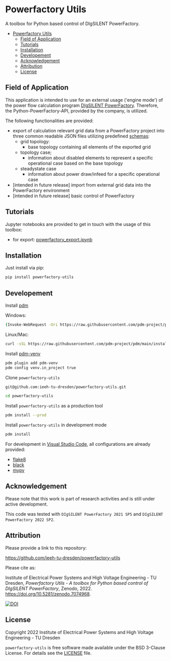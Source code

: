 # Powerfactory Utils

A toolbox for Python based control of DIgSILENT PowerFactory.

- [Powerfactory Utils](#powerfactory-utils)
  - [ Field of Application](#-field-of-application)
  - [ Tutorials](#-tutorials)
  - [ Installation](#-installation)
  - [ Developement](#-developement)
  - [ Acknowledgement](#-acknowledgement)
  - [ Attribution](#-attribution)
  - [ License](#-license)

## <div id="application" /> Field of Application

This application is intended to use for an external usage ('engine mode') of the power flow calculation program [DIgSILENT PowerFactory](https://www.digsilent.de/de/powerfactory.html).
Therefore, the Python-PowerFactory-API, provided by the company, is utilized.

The following functionalities are provided:

* export of calculation relevant grid data from a PowerFactory project into three common readable JSON files utilizing predefined [schemas](./powerfactory_utils/schema):
  * grid topology:
    * base topology containing all elements of the exported grid
  * topology case;
    * information about disabled elements to represent a specific operational case based on the base topology
  * steadystate case
    * information about power draw/infeed for a specific operational case
* [intended in future release] import from external grid data into the PowerFactory environment
* [intended in future release] basic control of PowerFactory

## <div id="tutorials" /> Tutorials

Jupyter notebooks are provided to get in touch with the usage of this toolbox:

* for export: [powerfactory_export.ipynb](./examples/powerfactory_export.ipynb)

## <div id="installation" /> Installation

Just install via pip:

```bash
pip install powerfactory-utils
```
## <div id="developement" /> Developement

Install [pdm](https://github.com/pdm-project/pdm)

Windows:

```bash
(Invoke-WebRequest -Uri https://raw.githubusercontent.com/pdm-project/pdm/main/install-pdm.py -UseBasicParsing).Content | python -
```

Linux/Mac:

```bash
curl -sSL https://raw.githubusercontent.com/pdm-project/pdm/main/install-pdm.py | python3 -
```

Install [pdm-venv](https://github.com/pdm-project/pdm-venv)

```bash
pdm plugin add pdm-venv
pdm config venv.in_project true
```

Clone `powerfactory-utils`

```bash
git@github.com:ieeh-tu-dresden/powerfactory-utils.git
```

```bash
cd powerfactory-utils
```

Install `powerfactory-utils` as a production tool

```bash
pdm install --prod
```

Install `powerfactory-utils` in development mode

```bash
pdm install
```

For development in [Visual Studio Code](https://github.com/microsoft/vscode), all configurations are already provided:

* [flake8](https://github.com/PyCQA/flake8)
* [black](https://github.com/psf/black)
* [mypy](https://github.com/python/mypy)

## <div id="acknowledgement" /> Acknowledgement

Please note that this work is part of research activities and is still under active development.

This code was tested with `DIgSILENT PowerFactory 2021 SP5` and `DIgSILENT PowerFactory 2022 SP2`.

## <div id="attribution" /> Attribution

Please provide a link to this repository:

<https://github.com/ieeh-tu-dresden/powerfactory-utils>

Please cite as:

Institute of Electrical Power Systems and High Voltage Engineering - TU Dresden, _Powerfactory Utils - A toolbox for Python based control of DIgSILENT PowerFactory_, Zenodo, 2022. <https://doi.org/10.5281/zenodo.7074968>.

[![DOI](https://zenodo.org/badge/DOI/10.5281/zenodo.7074968.svg)](https://doi.org/10.5281/zenodo.7074968)

## <div id="license" /> License

Copyright 2022 Institute of Electrical Power Systems and High Voltage Engineering - TU Dresden

`powerfactory-utils` is free software made available under the BSD 3-Clause License. For details see the [LICENSE](LICENSE) file.
